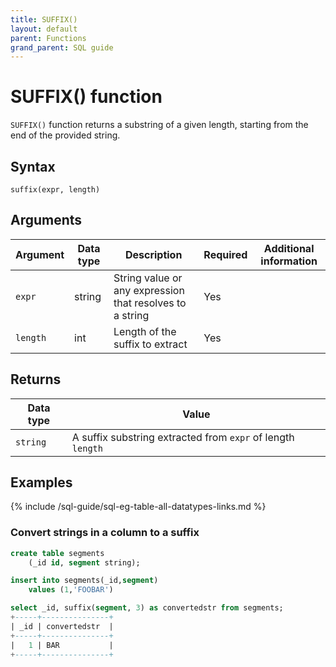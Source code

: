 ```yaml
---
title: SUFFIX()
layout: default
parent: Functions
grand_parent: SQL guide
---
```


# SUFFIX() function

`SUFFIX()` function returns a substring of a given length, starting from the end of the provided string.

## Syntax

```
suffix(expr, length)
```

## Arguments

| Argument | Data type | Description | Required | Additional information |
|---|---|---|---|---|
| `expr` | string | String value or any expression that resolves to a string | Yes| |
| `length` | int | Length of the suffix to extract | Yes | |

## Returns

| Data type | Value |
|---|---|
| `string` | A suffix substring extracted from `expr` of length `length` |


## Examples

{% include /sql-guide/sql-eg-table-all-datatypes-links.md %}

### Convert strings in a column to a suffix

```sql
create table segments
    (_id id, segment string);

insert into segments(_id,segment)
    values (1,'FOOBAR')

select _id, suffix(segment, 3) as convertedstr from segments;
+-----+---------------+
| _id | convertedstr  |
+-----+---------------+
|   1 | BAR           |
+-----+---------------+
```
